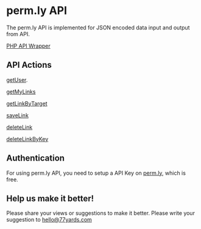 <H1>perm.ly API</H1>

The perm.ly API is implemented for JSON encoded data input and output from API. 
<br/>

<a href="https://github.com/77yards/permly-api/tree/master/php-wrapper">PHP API Wrapper</a>

<h2>API Actions</h2>

<a href="https://github.com/77yards/permly-api/tree/master/api-actions/getUser.md">getUser</a>.

<a href="https://github.com/77yards/permly-api/tree/master/api-actions/getMyLinks.md">getMyLinks</a>

<a href="https://github.com/77yards/permly-api/tree/master/api-actions/getLinkByTarget.md">getLinkByTarget</a>    

<a href="https://github.com/77yards/permly-api/tree/master/api-actions/saveLink.md">saveLink</a>        

<a href="https://github.com/77yards/permly-api/tree/master/api-actions/deleteLink.md">deleteLink</a>            

<a href="https://github.com/77yards/permly-api/tree/master/api-actions/deleteLinkByKey.md">deleteLinkByKey</a>                

<h2>Authentication</h2>

For using perm.ly API, you need to setup a API Key on <a href="http://www.permly.com">perm.ly</a>, which is free.

<h2>Help us make it better!</h2>

Please share your views or suggestions to make it better. Please write your suggestion to hello@77yards.com